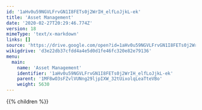 ```yaml
---
id: '1aHv0u59NGVLFrvGN1I8FETs0j2WrIH_elfLoJjkL-ek'
title: 'Asset Management'
date: '2020-02-27T20:29:46.774Z'
version: 18
mimeType: 'text/x-markdown'
links: []
source: 'https://drive.google.com/open?id=1aHv0u59NGVLFrvGN1I8FETs0j2WrIH_elfLoJjkL-ek'
wikigdrive: 'd3e22db37cfdd4a4e5d0d1fe46fc320e82e79136'
menu:
  main:
    name: 'Asset Management'
    identifier: '1aHv0u59NGVLFrvGN1I8FETs0j2WrIH_elfLoJjkL-ek'
    parent: '1MF8wO3sFZvlVUNng29ljpIXW_32tUixolqLeaTteVBo'
    weight: 5630
---
```









{{% children %}}



